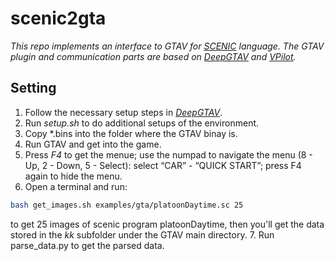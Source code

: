# scenic2gta

*This repo implements an interface to GTAV for [SCENIC](https://github.com/BerkeleyLearnVerify/Scenic) language. The GTAV plugin and communication parts are based on *[DeepGTAV](https://github.com/aitorzip/DeepGTAV)* and *[VPilot](https://github.com/aitorzip/VPilot)*.*

## Setting

1. Follow the necessary setup steps in *[DeepGTAV](https://github.com/aitorzip/DeepGTAV)*.
2. Run *setup.sh* to do additional setups of the environment. 
3. Copy *.bins into the folder where the GTAV binay is.
4. Run GTAV and get into the game. 
5. Press *F4* to get the menue; use the numpad to navigate the menu (8 - Up, 2 - Down, 5 - Select): select “CAR” - “QUICK START”; press F4 again to hide the menu. 
6. Open a terminal and run:
```bash
bash get_images.sh examples/gta/platoonDaytime.sc 25
```
to get 25 images of scenic program platoonDaytime, then you'll get the data stored in the *kk* subfolder under the GTAV main directory. 
7. Run parse_data.py to get the parsed data. 
